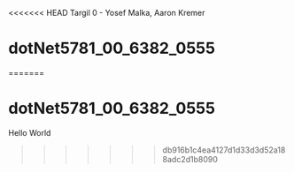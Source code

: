 <<<<<<< HEAD
Targil 0 - Yosef Malka, Aaron Kremer
# dotNet5781_00_6382_0555
=======
# dotNet5781_00_6382_0555
Hello World
>>>>>>> db916b1c4ea4127d1d33d3d52a188adc2d1b8090